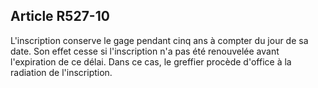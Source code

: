 Article R527-10
----
L'inscription conserve le gage pendant cinq ans à compter du jour de sa date.
Son effet cesse si l'inscription n'a pas été renouvelée avant l'expiration de ce
délai. Dans ce cas, le greffier procède d'office à la radiation de
l'inscription.
